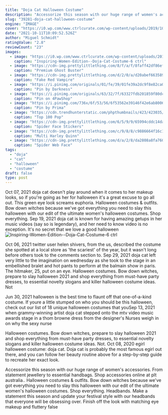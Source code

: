```yaml
---
title: "Doja Cat Halloween Costume"
description: "Accessorize this season with our huge range of women's accessories. From statement jewellery to essential handbags. Shop accessories online at plt australia."
slug: "39281-doja-cat-halloween-costume"
engine: "IMAGE"
cover: "https://i0.wp.com/www.ctrlcurate.com/wp-content/uploads/2019/10/Inspiring-Women-Edition-_-Doja-Cat-Costume-6.jpg?fit=1200%2C1800&ssl=1"
date: "2021-10-11T10:09:52.526Z"
author: "Miguel Schmidt"
ratingValue: "2.8"
reviewCount: "23"
images:
  - image: "https://i0.wp.com/www.ctrlcurate.com/wp-content/uploads/2019/10/Inspiring-Women-Edition-_-Doja-Cat-Costume-6.jpg?fit=1200%2C1800&ssl=1"
    caption: "Inspiring-Women-Edition--Doja-Cat-Costume-6 ctrl"
  - image: "https://cdn-img.prettylittlething.com/8/f/a/f/8faff42df86ef8a53f40ac7ad5fc2d78387a90c3_cmf1700_5.jpg"
    caption: "Premium Ghost Buster"
  - image: "https://cdn-img.prettylittlething.com/d/2/0/a/d20abef663589d6b421df19268597009dc6dbbff_CLT8789_1.JPG"
    caption: "Fake Red Vampire"
  - image: "https://i.pinimg.com/originals/01/fe/39/01fe39a2dc9f8e82ca0c09b61c923029.jpg"
    caption: "Pin by Darkness"
  - image: "https://i.pinimg.com/originals/63/32/7f/63327fdb201859f80dc515ec564369ed.jpg"
    caption: "Pin on 4PawShop"
  - image: "https://i.pinimg.com/736x/6f/53/56/6f53562e39146f42e6ab80064f8342bb.jpg"
    caption: "Pin by Prima"
  - image: "https://cdn.trendhunterstatic.com/phpthumbnails/423/423035/423035_1_800.jpeg"
    caption: "Top 100 Pop"
  - image: "https://cdn-img.prettylittlething.com/6/5/9/9/65994cddc14da381476b17636613f0a46e25165e_OTQ7731_2F4_2F77_3.JPG"
    caption: "Spider Face Stickers"
  - image: "https://cdn-img.prettylittlething.com/c/9/8/8/c9886664f16c19131f054f27c9eb9dcc027e45c9_clz1391_6.jpg"
    caption: "Multi Harley Quinn"
  - image: "https://cdn-img.prettylittlething.com/d/a/2/8/da2808a8fa7605a32642c5747bb9f441ca435e42_OTQ7732_2F4_2F77_4.JPG"
    caption: "Spider Web Face"
tags:
  - "doja"
  - "cat"
  - "halloween"
  - "costume"
draft: false
type: post
---
```


Oct 07, 2021 doja cat doesn't play around when it comes to her makeup looks, so if you're going as her for halloween it's a great excuse to go all out. This green eye look screams euphoria. Halloween costumes & outfits. Bow down witches because we've got everything you need to slay this halloween with our edit of the ultimate women's halloween costumes. Shop everything. Sep 19, 2021 doja cat is known for having amazing getups in her music videos (say so is legendary), and her need to know video is no exception.  It's no secret that we love a good halloween
![Inspiring-Women-Edition--Doja-Cat-Costume-6 ctrl](https://i0.wp.com/www.ctrlcurate.com/wp-content/uploads/2019/10/Inspiring-Women-Edition-_-Doja-Cat-Costume-6.jpg?fit=1200%2C1800&ssl=1 "Inspiring-Women-Edition--Doja-Cat-Costume-6 ctrl")

Oct 06, 2021 twitter user helen shivers, from the us, described the costume she spotted at a local store as &#39;the scariest&#39; of the year, but it wasn&#39;t long before others took to the comments section to. Sep 29, 2021 doja cat left very little to the imagination on wednesday as she took to the stage in an embellished bralet and hot pants to perform at the balmain show in paris. The hitmaker, 25, put on an eye. Halloween costumes. Bow down witches, prepare to slay halloween 2021 and shop everything from must-have party dresses, to essential novelty slogans and killer halloween costume ideas. Not
<!--inArticleAds-->

<!--galleryOne-->

Jun 30, 2021 halloween is the best time to flaunt off that one-of-a-kind costume. If youre a little stumped on who you should be this halloween, check out our list of 18 unique halloween costumes that youSep 13, 2021 when grammy-winning artist doja cat stepped onto the mtv video music awards stage in a thom browne dress from the designer's  Nurses weigh in on why the sexy nurse
<!--inArticleAds-->

<!--galleryTwo-->

Halloween costumes. Bow down witches, prepare to slay halloween 2021 and shop everything from must-have party dresses, to essential novelty slogans and killer halloween costume ideas. Not. Oct 08, 2020 egirl halloween costume: doja cat. Doja cat is probably the most famous egirl out there, and you can follow her beauty routine above for a step-by-step guide to recreate her exact look.
<!--galleryThree-->

Accessorize this season with our huge range of women's accessories. From statement jewellery to essential handbags. Shop accessories online at plt australia.. Halloween costumes & outfits. Bow down witches because we've got everything you need to slay this halloween with our edit of the ultimate women's halloween costumes. Shop everything. Headbands. Make a statement this season and update your festival style with our headbands that everyone will be obsessing over. Finish off the look with matching eye makeup and fluttery false